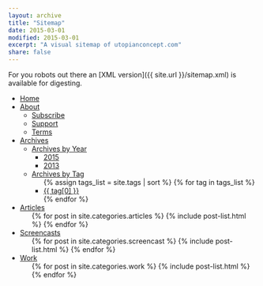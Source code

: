 ```yaml
---
layout: archive
title: "Sitemap"
date: 2015-03-01
modified: 2015-03-01
excerpt: "A visual sitemap of utopianconcept.com"
share: false
---
```


For you robots out there an [XML version]({{ site.url }}/sitemap.xml) is available for digesting.

<div class="sitemap">
  <ul id="primaryNav" class="col6">
    <li id="home"><a href="{{ site.url }}/">Home</a></li>
    <li><a href="{{ site.url }}/about/">About</a>
      <ul>
        <li><a href="{{ site.url }}/subscribe/">Subscribe</a></li>
        <li><a href="{{ site.url }}/support/">Support</a></li>
        <li><a href="{{ site.url }}/terms/">Terms</a></li>
      </ul>
    </li>
    <li><a href="#archives">Archives</a>
      <ul>
        <li><a href="#archives-year">Archives by Year</a>
          <ul>
            <li><a href="{{ site.url }}/2015/">2015</a></li>
            <li><a href="{{ site.url }}/2013/">2013</a></li>
          </ul>
        </li>
        <li><a href="{{ site.url }}/tag/">Archives by Tag</a>
          <ul>
            {% assign tags_list = site.tags | sort %}
            {% for tag in tags_list %}
            <li><a href="{{ site.url }}/tag/{{ tag[0] | replace:' ','-' | downcase }}/">{{ tag[0] }}</a></li>
            {% endfor %}
          </ul>
        </li>
      </ul>
    </li>
    <li><a href="{{ site.url }}/articles/">Articles</a>
      <ul>
        {% for post in site.categories.articles %}
        {% include post-list.html %}
        {% endfor %}
      </ul>
    </li>
    <li><a href="{{ site.url }}/screencast/">Screencasts</a>
      <ul>
        {% for post in site.categories.screencast %}
        {% include post-list.html %}
        {% endfor %}
      </ul>
    </li>
    <li><a href="{{ site.url }}/work/">Work</a>
      <ul>
        {% for post in site.categories.work %}
        {% include post-list.html %}
        {% endfor %}
      </ul>
    </li>
  </ul><!-- /.col5 -->
</div><!-- /.sitemap -->
